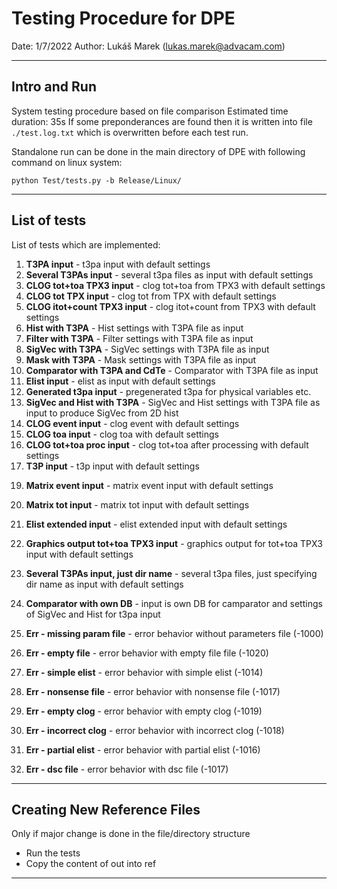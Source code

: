 Testing Procedure for DPE
===============================================================
Date:               1/7/2022
Author:             Lukáš Marek (lukas.marek@advacam.com) 

-------------------------------------------------------------------------------
Intro and Run
-------------------------------------------------------------------------------

System testing procedure based on file comparison
Estimated time duration: 35s
If some preponderances are found then it is written into file `./test.log.txt`  which is overwritten before each test run.

Standalone run can be done in the main directory of DPE with following command on linux system:

`python Test/tests.py -b Release/Linux/`

-------------------------------------------------------------------------------
List of tests
-------------------------------------------------------------------------------

List of tests which are implemented:

 1) **T3PA input** - t3pa input with default settings
 2) **Several T3PAs input** - several t3pa files as input with default settings
 3) **CLOG tot+toa TPX3 input** - clog tot+toa from TPX3 with default settings
 4) **CLOG tot TPX input** - clog tot from TPX with default settings
 5) **CLOG itot+count TPX3 input** - clog itot+count from TPX3 with default settings
 6) **Hist with T3PA** - Hist settings with T3PA file as input
 7) **Filter with T3PA** - Filter settings with T3PA file as input
 8) **SigVec with T3PA** - SigVec settings with T3PA file as input
 9) **Mask with T3PA** - Mask settings with T3PA file as input
 10) **Comparator with T3PA and CdTe** - Comparator with T3PA file as input
 11) **Elist input** - elist as input with default settings
 12) **Generated t3pa input** - pregenerated t3pa for physical variables etc.
 13) **SigVec and Hist with T3PA** - SigVec and Hist settings with T3PA file as input to produce SigVec from 2D hist
 14) **CLOG event input** - clog event with default settings
 15) **CLOG toa input** - clog toa with default settings
 16) **CLOG tot+toa proc input** - clog tot+toa after processing with default settings
 17) **T3P input** - t3p input with default settings
 <!-- 18) **T3R input** - t3r input with default settings -->
 19) **Matrix event input** - matrix event input with default settings
 20) **Matrix tot input** - matrix tot input with default settings
 21) **Elist extended input** - elist extended input with default settings
 22) **Graphics output tot+toa TPX3 input** - graphics output for tot+toa TPX3 input with default settings
 23) **Several T3PAs input, just dir name** - several t3pa files, just specifying dir name as input with default settings
 24) **Comparator with own DB** - input is own DB for camparator and settings of SigVec and Hist for t3pa input

 514) **Err - missing param file** - error behavior without parameters file (-1000)
 515) **Err - empty file** - error behavior with empty file file (-1020)
 516) **Err - simple elist** - error behavior with simple elist (-1014)
 517) **Err - nonsense file** - error behavior with nonsense file (-1017)
 518) **Err - empty clog** - error behavior with empty clog (-1019)
 519) **Err - incorrect clog** - error behavior with incorrect clog (-1018)
 520) **Err - partial elist** - error behavior with partial elist (-1016)
 520) **Err - dsc file** - error behavior with dsc file (-1017)

-------------------------------------------------------------------------------
Creating New Reference Files
-------------------------------------------------------------------------------

Only if major change is done in the file/directory structure  

 * Run the tests
 * Copy the content of out into ref


-------------------------------------------------------------------------------